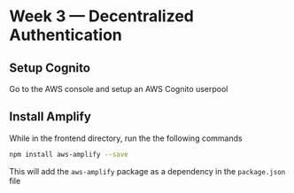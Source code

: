 # Week 3 — Decentralized Authentication

## Setup Cognito
Go to the AWS console and setup an AWS Cognito userpool

## Install Amplify
While in the frontend directory, run the the following commands

```bash
npm install aws-amplify --save
```
This will add the `aws-amplify` package as a dependency in the `package.json` file

